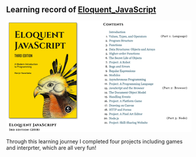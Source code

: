 ## Learning record of <a href="https://eloquentjavascript.net/">Eloquent_JavaScript</a>

<img src="Eloquent.png" alt="django" height="300" width="500" />

<p>Through this learning journey I completed four projects including games and interprter, which are all very fun! </p>
